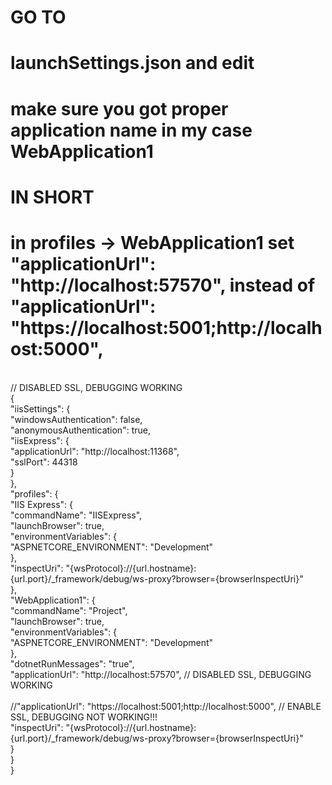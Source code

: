 # GO TO </br>
# launchSettings.json and edit</br>
# make sure you got proper application name in my case WebApplication1 </br>
# IN SHORT </br>
# in profiles -> WebApplication1 set "applicationUrl": "http://localhost:57570", instead of "applicationUrl": "https://localhost:5001;http://localhost:5000",</br>
</br>
// DISABLED SSL, DEBUGGING WORKING</br>
{</br>
  "iisSettings": {</br>
    "windowsAuthentication": false,</br>
    "anonymousAuthentication": true,</br>
    "iisExpress": {</br>
      "applicationUrl": "http://localhost:11368",</br>
      "sslPort": 44318</br>
    }</br>
  },</br>
  "profiles": {</br>
    "IIS Express": {</br>
      "commandName": "IISExpress",</br>
      "launchBrowser": true,</br>
      "environmentVariables": {</br>
        "ASPNETCORE_ENVIRONMENT": "Development"</br>
      },</br>
      "inspectUri": "{wsProtocol}://{url.hostname}:{url.port}/_framework/debug/ws-proxy?browser={browserInspectUri}"</br>
    },</br>
    "WebApplication1": {</br>
      "commandName": "Project",</br>
      "launchBrowser": true,</br>
      "environmentVariables": {</br>
        "ASPNETCORE_ENVIRONMENT": "Development"</br>
      },</br>
      "dotnetRunMessages": "true",</br>
      "applicationUrl": "http://localhost:57570", // DISABLED SSL, DEBUGGING WORKING</br></br>
      //"applicationUrl": "https://localhost:5001;http://localhost:5000", // ENABLE SSL, DEBUGGING NOT WORKING!!!</br>
      "inspectUri": "{wsProtocol}://{url.hostname}:{url.port}/_framework/debug/ws-proxy?browser={browserInspectUri}"</br>
    }</br>
  }</br>
}</br>
</br>
